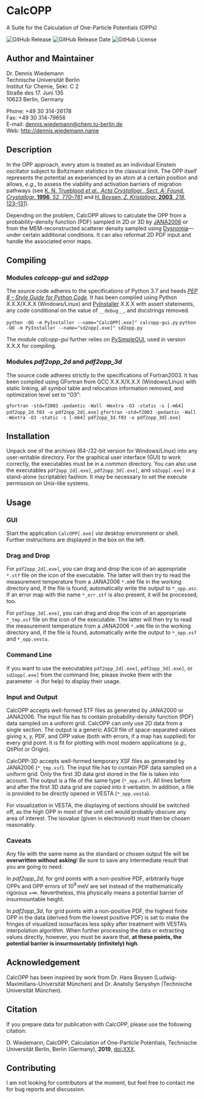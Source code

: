 # CalcOPP
A Suite for the Calculation of One-Particle Potentials (OPPs)

![GitHub Release](https://img.shields.io/github/release/dewiedem/calcopp.svg)
![GitHub Release Date](https://img.shields.io/github/release-date/dewiedem/calcopp.svg)
![GitHub License](https://img.shields.io/github/license/dewiedem/calcopp.svg)

## Author and Maintainer
Dr. Dennis Wiedemann\
Technische Universität Berlin\
Institut für Chemie, Sekr. C 2\
Straße des 17. Juni 135\
10623 Berlin, Germany

Phone:	+49 30 314-26178\
Fax:	+49 30 314-79656\
E-mail:	[dennis.wiedemann@chem.tu-berlin.de](mailto:dennis.wiedemann@chem.tu-berlin.de)\
Web:	http://dennis.wiedemann.name

## Description
In the OPP approach, every atom is treated as an individual Einstein oscillator subject to Boltzmann statistics in the classical limit. The OPP itself represents the potential as experienced by an atom at a certain position and allows, *e.g.*, to assess the viability and activation barriers of migration pathways (see [K. N. Trueblood *et al.*, *Acta Crystallogr., Sect. A: Found. Crystallogr.* **1996**, *52*, 770–781](https://doi.org/10.1107/S0108767396005697) and [H. Boysen, *Z. Kristallogr.* **2003**, *218*, 123–131](https://doi.org/10.1524/zkri.218.2.123.20668)).

Depending on the problem, CalcOPP allows to calculate the OPP from a probability-density function (PDF) sampled in 2D or 3D by [JANA2006](http://jana.fzu.cz/) or from the MEM-reconstructed scatterer density sampled using [Dysnomia](https://jp-minerals.org/dysnomia/en/)—under certain additional conditions. It can also reformat 2D PDF input and handle the associated error maps.

## Compiling
### Modules *calcopp-gui* and *sd2opp*
The source code adheres to the specifications of Python 3.7 and heeds [*PEP 8 – Style Guide for Python Code*](https://www.python.org/dev/peps/pep-0008/). It has been compiled using Python X.X.X/X.X.X (Windows/Linux) and [PyInstaller](https://www.pyinstaller.org/) X.X.X with assert statements, any code conditional on the value of `__debug__`, and docstrings removed.

`python -OO -m PyInstaller --name="CalcOPP[.exe]" calcopp-gui.py`
`python -OO -m PyInstaller --name="sd2opp[.exe]" sd2opp.py`

The module *calcopp-gui* further relies on [PySimpleGUI](https://pypi.org/project/PySimpleGUI/), used in version X.X.X for compiling.

### Modules *pdf2opp_2d* and *pdf2opp_3d*
The source code adheres strictly to the specifications of Fortran2003. It has been compiled using GFortran from GCC X.X.X/X.X.X (Windows/Linux) with static linking, all symbol table and relocation information removed, and optimization level set to “O3”:

`gfortran -std=f2003 -pedantic -Wall -Wextra -O3 -static -s [-m64] pdf2opp_2d.f03 -o pdf2opp_2d[.exe]`
`gfortran -std=f2003 -pedantic -Wall -Wextra -O3 -static -s [-m64] pdf2opp_3d.f03 -o pdf2opp_3d[.exe]`

## Installation
Unpack one of the archives (64-/32-bit version for Windows/Linux) into any user-writable directory. For the graphical user interface (GUI) to work correctly, the executables must be in a common directory. You can also use the executables `pdf2opp_2d[.exe]`, `pdf2opp_3d[.exe]`, and `sd2opp[.exe]` in a stand-alone (scriptable) fashion. It may be necessary to set the execute permission on Unix-like systems.

## Usage
### GUI
Start the application `CalcOPP[.exe]` *via* desktop environment or shell. Further instructions are displayed in the box on the left. 

### Drag and Drop
For `pdf2opp_2d[.exe]`, you can drag and drop the icon of an appropriate `*.stf` file on the icon of the executable. The latter will then try to read the measurement temperature from a JANA2006 `*.m90` file in the working directory and, if the file is found, automatically write the output to `*_opp.asc`. If an error map with the name `*_err.stf` is also present, it will be processed, too.

For `pdf2opp_3d[.exe]`, you can drag and drop the icon of an appropriate `*_tmp.xsf` file on the icon of the executable. The latter will then try to read the measurement temperature from a JANA2006 `*.m90` file in the working directory and, if the file is found, automatically write the output to `*_opp.xsf` and `*_opp.vesta`.

### Command Line
If you want to use the executables `pdf2opp_2d[.exe]`, `pdf2opp_3d[.exe]`, or `sd2opp[.exe]` from the command line, please invoke them with the parameter `-h` (for help) to display their usage.

### Input and Output
CalcOPP accepts well-formed STF files as generated by JANA2000 or JANA2006. The input file has to contain probability-density function (PDF) data sampled on a uniform grid. CalcOPP can only use 2D data from a single section. The output is a generic ASCII file of space-separated values giving x, y, PDF, and OPP value (both with errors, if a map has supplied) for every grid point. It is fit for plotting with most modern applications (*e.g.*, QtiPlot or Origin).

CalcOPP-3D accepts well-formed temporary XSF files as generated by JANA2006 (`*_tmp.xsf`). The input file has to contain PDF data sampled on a uniform grid. Only the first 3D data grid stored in the file is taken into account. The output is a file of the same type (`*_opp.xsf`). All lines before and after the first 3D data grid are copied into it verbatim. In addition, a file is provided to be directly opened in VESTA (`*_opp.vesta`).

For visualization in VESTA, the displaying of sections should be switched off, as the high OPP in most of the unit cell would probably obscure any area of interest. The isovalue (given in electronvolt) must then be chosen reasonably.

### Caveats
Any file with the same name as the standard or chosen output file will be **overwritten without asking**! Be sure to save any intermediate result that you are going to need.

In *pdf2opp_2d*, for grid points with a non-positive PDF, arbitrarily huge OPPs and OPP errors of 10<sup>9</sup> meV are set instead of the mathematically rigorous +∞. Nevertheless, this physically means a potential barrier of insurmountable height.

In *pdf2opp_3d*, for grid points with a non-positive PDF, the highest finite OPP in the data (derived from the lowest positive PDF) is set to make the fringes of visualized isosurfaces less spiky after treatment with VESTA’s interpolation algorithm. When further processing the data or extracting values directly, however, you must be aware that, **at these points, the potential barrier is insurmountably (infinitely) high**.

## Acknowledgement
CalcOPP has been inspired by work from Dr. Hans Boysen (Ludwig-Maximilians-Universität München) and Dr. Anatoliy Senyshyn (Technische Universität München).

## Citation
If you prepare data for publication with CalcOPP, please use the following citation:

D. Wiedemann, CalcOPP, Calculation of One-Particle Potentials, Technische Universität Berlin, Berlin (Germany), **2019**, [doi:XXX](https://doi.org/XXX).

## Contributing
I am not looking for contributors at the moment, but feel free to contact me for bug reports and discussion.
